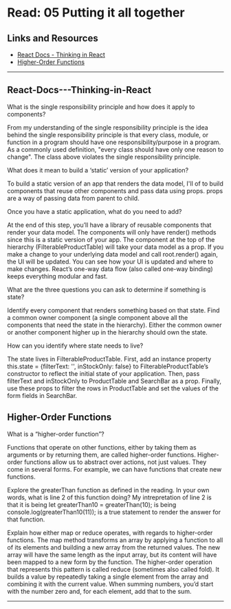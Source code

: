 # Read: 05 Putting it all together

## Links and Resources

- [React Docs - Thinking in React](https://reactjs.org/docs/thinking-in-react.html)
- [Higher-Order Functions](https://eloquentjavascript.net/05_higher_order.html#h_xxCc98lOBK)

<hr>

## React-Docs---Thinking-in-React

What is the single responsibility principle and how does it apply to components?

From my understanding of the single responsibility principle is the idea behind the single responsibility principle is that every class, module, or function in a program should have one responsibility/purpose in a program. As a commonly used definition, "every class should have only one reason to change". The class above violates the single responsibility principle.

What does it mean to build a ‘static’ version of your application?

To build a static version of an app that renders the data model, I'll of to build components that reuse other components and pass data using props. props are a way of passing data from parent to child.

Once you have a static application, what do you need to add?

At the end of this step, you’ll have a library of reusable components that render your data model. The components will only have render() methods since this is a static version of your app. The component at the top of the hierarchy (FilterableProductTable) will take your data model as a prop. If you make a change to your underlying data model and call root.render() again, the UI will be updated. You can see how your UI is updated and where to make changes. React’s one-way data flow (also called one-way binding) keeps everything modular and fast.

What are the three questions you can ask to determine if something is state?

Identify every component that renders something based on that state. Find a common owner component (a single component above all the components that need the state in the hierarchy). Either the common owner or another component higher up in the hierarchy should own the state.

How can you identify where state needs to live?

The state lives in FilterableProductTable. First, add an instance property this.state = {filterText: '', inStockOnly: false} to FilterableProductTable’s constructor to reflect the initial state of your application. Then, pass filterText and inStockOnly to ProductTable and SearchBar as a prop. Finally, use these props to filter the rows in ProductTable and set the values of the form fields in SearchBar.

## Higher-Order Functions

What is a “higher-order function”?

Functions that operate on other functions, either by taking them as arguments or by returning them, are called higher-order functions. Higher-order functions allow us to abstract over actions, not just values. They come in several forms. For example, we can have functions that create new functions.

Explore the greaterThan function as defined in the reading. In your own words, what is line 2 of this function doing? My intrepretation of line 2 is that it is being let greaterThan10 = greaterThan(10); is being console.log(greaterThan10(11)); is a true statement to render the answer for that function.

Explain how either map or reduce operates, with regards to higher-order functions. The map method transforms an array by applying a function to all of its elements and building a new array from the returned values. The new array will have the same length as the input array, but its content will have been mapped to a new form by the function. The higher-order operation that represents this pattern is called reduce (sometimes also called fold). It builds a value by repeatedly taking a single element from the array and combining it with the current value. When summing numbers, you’d start with the number zero and, for each element, add that to the sum.

<hr>